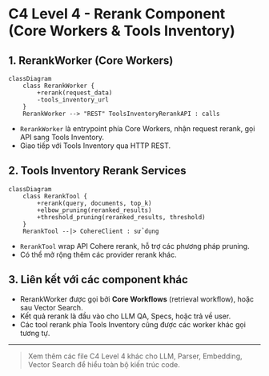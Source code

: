 # C4 Level 4 - Rerank Component (Core Workers & Tools Inventory)

## 1. RerankWorker (Core Workers)
```mermaid
classDiagram
    class RerankWorker {
        +rerank(request_data)
        -tools_inventory_url
    }
    RerankWorker --> "REST" ToolsInventoryRerankAPI : calls
```
- `RerankWorker` là entrypoint phía Core Workers, nhận request rerank, gọi API sang Tools Inventory.
- Giao tiếp với Tools Inventory qua HTTP REST.

## 2. Tools Inventory Rerank Services
```mermaid
classDiagram
    class RerankTool {
        +rerank(query, documents, top_k)
        +elbow_pruning(reranked_results)
        +threshold_pruning(reranked_results, threshold)
    }
    RerankTool --|> CohereClient : sử dụng
```
- `RerankTool` wrap API Cohere rerank, hỗ trợ các phương pháp pruning.
- Có thể mở rộng thêm các provider rerank khác.

## 3. Liên kết với các component khác
- RerankWorker được gọi bởi **Core Workflows** (retrieval workflow), hoặc sau Vector Search.
- Kết quả rerank là đầu vào cho LLM QA, Specs, hoặc trả về user.
- Các tool rerank phía Tools Inventory cũng được các worker khác gọi tương tự.

---

> Xem thêm các file C4 Level 4 khác cho LLM, Parser, Embedding, Vector Search để hiểu toàn bộ kiến trúc code. 